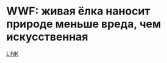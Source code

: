 # WWF: живая ёлка наносит природе меньше вреда, чем искусственная



[LINK](https://varlamov.ru/3221537.html)